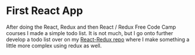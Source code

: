 # First React App
After doing the React, Redux and then React / Redux Free Code Camp courses I made a simple todo list. It is not much, but I go onto further develop a todo list over on my [React-Redux repo](https://github.com/instagibby/React-Redux) where I make something a little more complex using redux as well.
